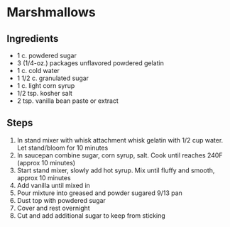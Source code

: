 # Marshmallows

## Ingredients
* 1 c. powdered sugar
* 3 (1/4-oz.) packages unflavored powdered gelatin
* 1 c. cold water
* 1 1/2 c. granulated sugar
* 1 c. light corn syrup
* 1/2 tsp. kosher salt
* 2 tsp. vanilla bean paste or extract

## Steps
1. In stand mixer with whisk attachment whisk gelatin with 1/2 cup water. Let stand/bloom for 10 minutes
2. In saucepan combine sugar, corn syrup, salt. Cook until reaches 240F (approx 10 minutes)
3. Start stand mixer, slowly add hot syrup. Mix until fluffy and smooth, approx 10 minutes
4. Add vanilla until mixed in
5. Pour mixture into greased and powder sugared 9/13 pan
6. Dust top with powdered sugar
7. Cover and rest overnight
8. Cut and add additional sugar to keep from sticking
